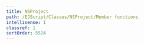 ```yaml
---
title: NSProject
path: /EJScript/Classes/NSProject/Member functions
intellisense: 1
classref: 1
sortOrder: 5524
---
```





